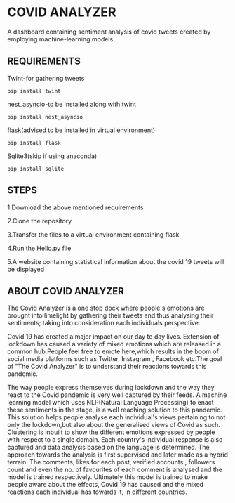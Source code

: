 # COVID ANALYZER
A dashboard containing sentiment analysis of covid tweets created by employing machine-learning models


## REQUIREMENTS

Twint-for gathering tweets

```pip install twint```

nest_asyncio-to be installed along with twint

```pip install nest_asyncio```

flask(advised to be installed in virtual environment)

```pip install flask```

Sqlite3(skip if using anaconda)

```pip install sqlite```

## STEPS

1.Download the above mentioned requirements

2.Clone the repository

3.Transfer the files to a virtual environment containing flask

4.Run the Hello.py file

5.A website containing statistical information about the covid 19 tweets will be displayed

## ABOUT COVID ANALYZER

The Covid Analyzer is a one stop dock where people's emotions are brought into limelight by gathering their tweets and thus analysing their sentiments; taking into consideration each individuals perspective.

Covid 19 has created a major impact on our day to day lives. Extension of lockdown has caused a variety of mixed emotions which are released in a common hub.People feel free to emote here,which results in the boom of social media platforms such as Twitter, Instagram , Facebook etc.The goal of "The Covid Analyzer" is to understand their reactions towards this pandemic.

The way people express themselves during lockdown and the way they react to the Covid pandemic is very well captured by their feeds. A machine learning model which uses NLP(Natural Language Processing) to enact these sentiments in the stage, is a well reaching solution to this pandemic. This solution helps people analyse each individual's views pertaining to not only the lockdown,but also about the generalised views of Covid as such. Clustering is inbuilt to show the different emotions expressed by people with respect to a single domain. Each country's individual response is also captured and data analysis based on the language is determined. The approach towards the analysis is first supervised and later made as a hybrid terrain. The comments, likes for each post, verified accounts , followers count and even the no. of favourites of each comment is analysed and the model is trained respectively. Ultimately this model is trained to make people aware  about the effects, Covid 19 has caused and the mixed reactions each individual has towards it, in different countries.
